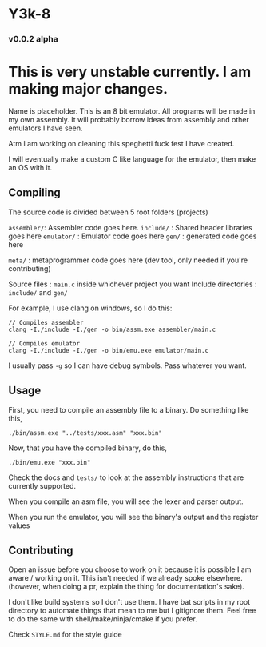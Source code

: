 # Y3k-8 
### v0.0.2 alpha

# This is very unstable currently. I am making major changes.

Name is placeholder. This is an 8 bit emulator. All programs will be made in my own assembly. It will probably borrow ideas from assembly and other emulators I have seen. 

Atm I am working on cleaning this speghetti fuck fest I have created.

I will eventually make a custom C like language for the emulator, then make an OS with it.

## Compiling

The source code is divided between 5 root folders (projects)

`assembler/`: Assembler code goes here.
`include/`  : Shared header libraries goes here
`emulator/` : Emulator code goes here
`gen/`      : generated code goes here

`meta/`     : metaprogrammer code goes here (dev tool, only needed if you're contributing)

Source files        : `main.c` inside whichever project you want
Include directories : `include/` and `gen/`

For example, I use clang on windows, so I do this:

```
// Compiles assembler
clang -I./include -I./gen -o bin/assm.exe assembler/main.c

// Compiles emulator
clang -I./include -I./gen -o bin/emu.exe emulator/main.c
```

I usually pass `-g` so I can have debug symbols. Pass whatever you want.

## Usage

First, you need to compile an assembly file to a binary. Do something like this,

`./bin/assm.exe "../tests/xxx.asm" "xxx.bin"`

Now, that you have the compiled binary, do this,

`./bin/emu.exe "xxx.bin"`

Check the docs and `tests/` to look at the assembly instructions that are currently supported.

When you compile an asm file, you will see the lexer and parser output.

When you run the emulator, you will see the binary's output and the register values

## Contributing

Open an issue before you choose to work on it because it is possible I am aware / working on it. This isn't needed if we already spoke elsewhere. (however, when doing a pr, explain the thing for documentation's sake).

I don't like build systems so I don't use them. I have bat scripts in my root directory to automate things that mean to me but I gitignore them. Feel free to do the same with shell/make/ninja/cmake if you prefer.

Check `STYLE.md` for the style guide